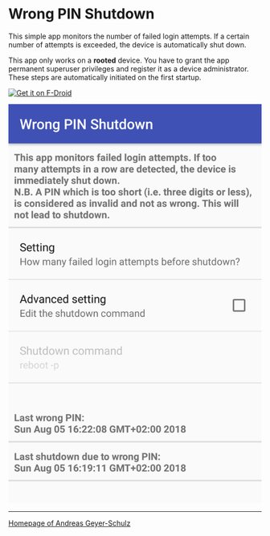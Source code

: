 # Wrong PIN Shutdown

This simple app monitors the number of failed login attempts.
If a certain number of attempts is exceeded, the device is automatically shut down.

This app only works on a **rooted** device.
You have to grant the app permanent superuser privileges and register it as a device administrator.
These steps are automatically initiated on the first startup.

[<img src="https://f-droid.org/badge/get-it-on.png"
     alt="Get it on F-Droid"
     height="80">](https://f-droid.org/packages/org.nuntius35.wrongpinshutdown/)

![Screenshot of Wrong PIN Shutdown](fastlane/metadata/android/en-US/images/phoneScreenshots/main.png)

---

[Homepage of Andreas Geyer-Schulz](https://nuntius35.gitlab.io)
